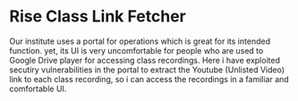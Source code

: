 # Rise Class Link Fetcher

Our institute uses a portal for operations which is great for its intended function. yet, its UI is very uncomfortable for people who are used to Google Drive player for accessing class recordings. Here i have exploited secutiry vulnerabilities in the portal to extract the Youtube (Unlisted Video) link to each class recording, so i can access the recordings in a familiar and comfortable UI.
